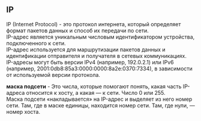 <h2>IP</h2>  
  
IP (Internet Protocol) - это протокол интернета, который определяет формат пакетов данных и способ их передачи по сети.  
IP-адрес является уникальным числовым идентификатором устройства, подключенного к сети.  
IP-адрес используется для маршрутизации пакетов данных и идентификации отправителя и получателя в сетевых коммуникациях.  
IP-адресы могут быть версии IPv4 (например, 192.0.2.1) или IPv6 (например, 2001:0db8:85a3:0000:0000:8a2e:0370:7334), в зависимости от используемой версии протокола.
  
**маска подсети** - Это числа, которые помогают понять, какая часть IP-адреса относится к хосту, а какая — к сети. Число 0 или 255.   
Маска подсети «накладывается» на IP-адрес и выделяет из него номер сети. Там, где в маске единицы, находится номер сети. Там, где нули, — номер хоста.
  
